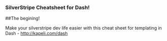 ### SilverStripe Cheatsheet for Dash!

##The begining!

Make your silverstripe dev life easier with this cheat sheet for templating in Dash - http://kapeli.com/dash